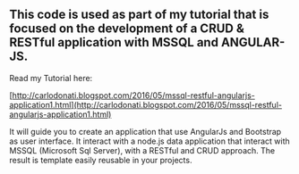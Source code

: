 ## This code is used as part of my tutorial that is focused on the development of a CRUD & RESTful application with MSSQL and ANGULAR-JS.

Read my Tutorial here:  

  [http://carlodonati.blogspot.com/2016/05/mssql-restful-angularjs-application1.html](http://carlodonati.blogspot.com/2016/05/mssql-restful-angularjs-application1.html)

It will guide you to create an application that use AngularJs and Bootstrap as user interface. It interact with a node.js data application that interact with MSSQL (Microsoft Sql Server), with a RESTful and CRUD approach. The result is template easily reusable in your projects.
